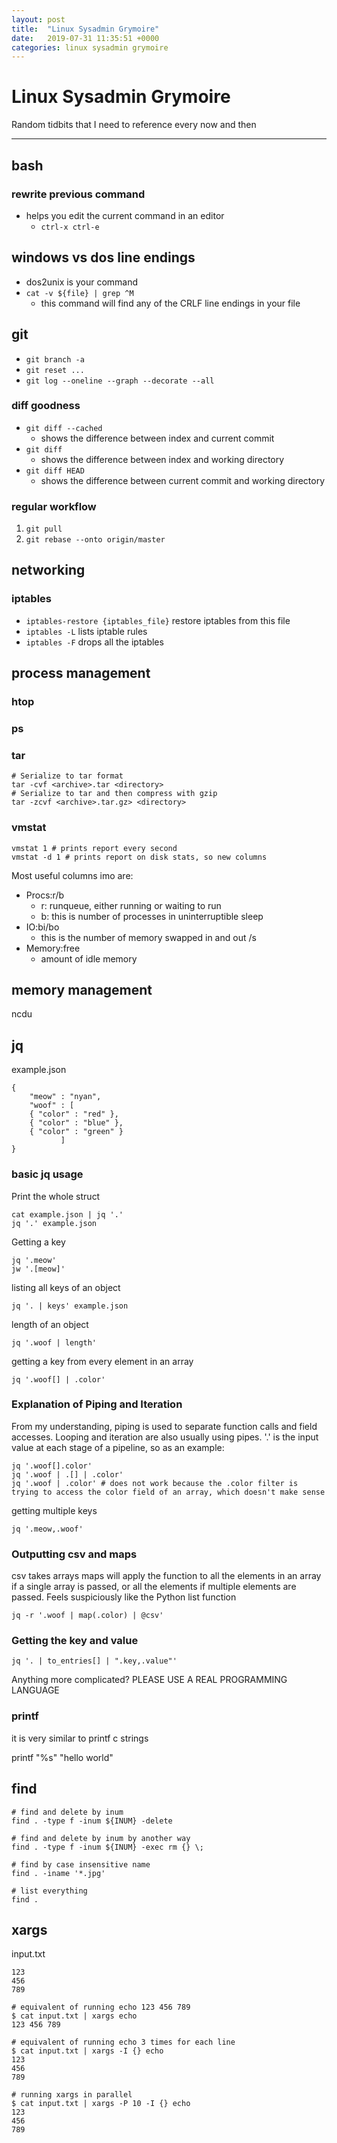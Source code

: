 ```yaml
---
layout: post
title:  "Linux Sysadmin Grymoire"
date:   2019-07-31 11:35:51 +0000
categories: linux sysadmin grymoire
---
```


# Linux Sysadmin Grymoire

Random tidbits that I need to reference every now and then

---

## bash

### rewrite previous command

- helps you edit the current command in an editor
    * `ctrl-x ctrl-e`

## windows vs dos line endings

- dos2unix is your command
- `cat -v ${file} | grep ^M`
  * this command will find any of the CRLF line endings in your file

## git 

- `git branch -a`
- `git reset ...`
- `git log --oneline --graph --decorate --all`

### diff goodness
- `git diff --cached`
  * shows the difference between index and current commit
- `git diff`
  * shows the difference between index and working directory
- `git diff HEAD`
  * shows the difference between current commit and working directory

### regular workflow

1. `git pull`
2. `git rebase --onto origin/master`

## networking

### iptables

- `iptables-restore {iptables_file}` restore iptables from this file
- `iptables -L` lists iptable rules
- `iptables -F` drops all the iptables

## process management

### htop

### ps

### tar

```
# Serialize to tar format
tar -cvf <archive>.tar <directory>
# Serialize to tar and then compress with gzip
tar -zcvf <archive>.tar.gz> <directory>
```

### vmstat

```
vmstat 1 # prints report every second
vmstat -d 1 # prints report on disk stats, so new columns
```

Most useful columns imo are:
* Procs:r/b
    + r: runqueue, either running or waiting to run
    + b: this is number of processes in uninterruptible sleep
* IO:bi/bo
    + this is the number of memory swapped in and out /s
* Memory:free
    + amount of idle memory

## memory management

ncdu 

## jq

example.json
```
{
	"meow" : "nyan",
	"woof" : [
	{ "color" : "red" },
	{ "color" : "blue" },
	{ "color" : "green" }
	       ]
}
```

### basic jq usage

Print the whole struct

```
cat example.json | jq '.'
jq '.' example.json
```

Getting a key
```
jq '.meow'
jw '.[meow]'
```

listing all keys of an object
```
jq '. | keys' example.json
```

length of an object
```
jq '.woof | length'
```

getting a key from every element in an array
```
jq '.woof[] | .color'
```

### Explanation of Piping and Iteration

From my understanding, piping is used to separate function calls and field accesses. Looping and iteration are also usually using pipes.
'.' is the input value at each stage of a pipeline, so as an example:

```
jq '.woof[].color'
jq '.woof | .[] | .color'
jq '.woof | .color' # does not work because the .color filter is trying to access the color field of an array, which doesn't make sense
```

getting multiple keys
```
jq '.meow,.woof'
```

### Outputting csv and maps

csv takes arrays
maps will apply the function to all the elements in an array if a single array is passed, or all the elements if multiple elements are passed. Feels suspiciously like the Python list function
```
jq -r '.woof | map(.color) | @csv'
```

### Getting the key and value

```
jq '. | to_entries[] | ".key,.value"'
```

Anything more complicated? PLEASE USE A REAL PROGRAMMING LANGUAGE

### printf

it is very similar to printf c strings

printf "%s" "hello world"


## find

```
# find and delete by inum
find . -type f -inum ${INUM} -delete

# find and delete by inum by another way
find . -type f -inum ${INUM} -exec rm {} \;

# find by case insensitive name
find . -iname '*.jpg'

# list everything
find .
```

## xargs

input.txt
```
123
456
789
```

```
# equivalent of running echo 123 456 789
$ cat input.txt | xargs echo
123 456 789

# equivalent of running echo 3 times for each line
$ cat input.txt | xargs -I {} echo
123
456
789

# running xargs in parallel
$ cat input.txt | xargs -P 10 -I {} echo
123
456
789
```
